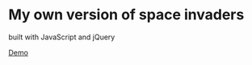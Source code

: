 <h1>My own version of space invaders</h1>
<p>built with JavaScript and jQuery</p>
<p><a href="http://Mi6u3l.github.io/SpaceInvaders/">Demo</a></p>